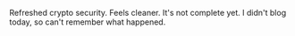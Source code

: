 Refreshed crypto security. Feels cleaner. It's not complete yet. I didn't blog today, so can't remember what happened.
